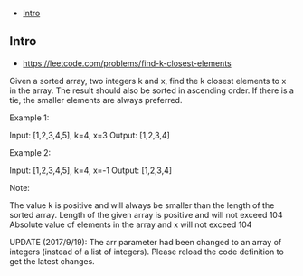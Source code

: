 - [Intro](#intro)

## Intro

- https://leetcode.com/problems/find-k-closest-elements


Given a sorted array, two integers k and x, find the k closest elements to x in the array.  The result should also be sorted in ascending order.
If there is a tie,  the smaller elements are always preferred.

Example 1:

Input: [1,2,3,4,5], k=4, x=3
Output: [1,2,3,4]

Example 2:

Input: [1,2,3,4,5], k=4, x=-1
Output: [1,2,3,4]

Note:

The value k is positive and will always be smaller than the length of the sorted array.
 Length of the given array is positive and will not exceed 104
 Absolute value of elements in the array and x will not exceed 104



UPDATE (2017/9/19):
The arr parameter had been changed to an array of integers (instead of a list of integers). Please reload the code definition to get the latest changes.
